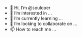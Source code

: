 - 👋 Hi, I’m @souloper
- 👀 I’m interested in ...
- 🌱 I’m currently learning ...
- 💞️ I’m looking to collaborate on ...
- 📫 How to reach me ...

<!---
souloper/souloper is a ✨ special ✨ repository because its `README.md` (this file) appears on your GitHub profile.
You can click the Preview link to take a look at your changes.
--->
